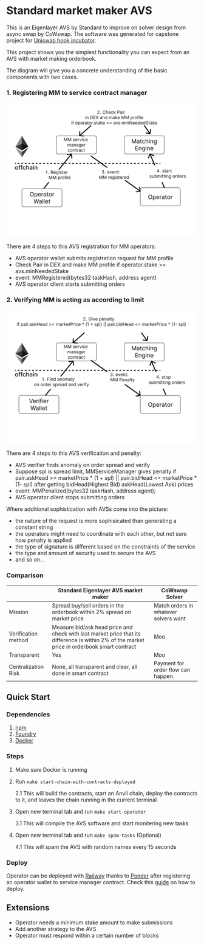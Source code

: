 # Standard market maker AVS


This is an Eigenlayer AVS by Standard to improve on solver design from async swap by CoWswap. The software was generated for capstone project for  [Uniswap hook incubator](https://atrium.academy/uniswap).

This project shows you the simplest functionality you can expect from an AVS with market making orderbook.

The diagram will give you a concrete understanding of the basic components with two cases.

### 1. Registering MM to service contract manager

![mm-registration-png](./assets/mm_registration.png)

There are 4 steps to this AVS registration for MM operators:

- AVS operator wallet submits registration request for MM profile
- Check Pair in DEX and make MM profile if operator.stake >= avs.minNeededStake
- event: MMRegistered(bytes32 taskHash, address agent)
- AVS operator client starts submitting orders

### 2. Verifying MM is acting as according to limit

![mm-verification-png](./assets/mm_verification.png)

There are 4 steps to this AVS verificaiton and penalty:

- AVS verifier finds anomaly on order spread and verify
- Suppose spl is spread limit, MMServiceManager gives penalty if pair.askHead >= marketPrice * (1 + spl) || pair.bidHead <= marketPrice * (1- spl) after getting bidHead(Highest Bid) askHead(Lowest Ask) prices
- event: MMPenalized(bytes32 taskHash, address agent);
- AVS operator client stops submitting orders


Where additional sophistication with AVSs come into the picture:

- the nature of the request is more sophisicated than generating a constant string
- the operators might need to coordinate with each other, but not sure how penalty is applied 
- the type of signature is different based on the constraints of the service
- the type and amount of security used to secure the AVS
- and so on...

### Comparison

|                     | Standard Eigenlayer AVS market maker                                                                                                         | CoWswap Solver                                       |
| ------------------- | -------------------------------------------------------------------------------------------------------------------------------------------- | ---------------------------------------------------- |
| Mission             | Spread buy/sell orders in the orderbook within 2% spread on market price                                                                     | Match orders in whatever solvers want                |
| Verification method | Measure bid/ask head price and check with last market price that its difference is within 2% of the market price in orderbook smart contract | Moo                                                  |
| Transparent         | Yes                                                                                                                                          | Moo                                                  |
| Centralization Risk | None, all transparent and clear, all done in smart contract                                                                                  | Payment for order flow can happen. |


## Quick Start

### Dependencies

1. [npm](https://docs.npmjs.com/downloading-and-installing-node-js-and-npm)
2. [Foundry](https://getfoundry.sh/)
3. [Docker](https://www.docker.com/get-started/)

### Steps

1. Make sure Docker is running

2. Run `make start-chain-with-contracts-deployed`

   2.1 This will build the contracts, start an Anvil chain, deploy the contracts to it, and leaves the chain running in the current terminal

3. Open new terminal tab and run `make start-operator`

   3.1 This will compile the AVS software and start monitering new tasks

4. Open new terminal tab and run `make spam-tasks` (Optional)

   4.1 This will spam the AVS with random names every 15 seconds

### Deploy

Operator can be deployed with [Railway](https://railway.app/) thanks to [Ponder](https://ponder.sh/) after registering an operator wallet to service manager contract. Check this [guide](https://ponder.sh/docs/production/deploy) on how to deploy.

## Extensions

- Operator needs a minimum stake amount to make submissions
- Add another strategy to the AVS
- Operator must respond within a certain number of blocks
